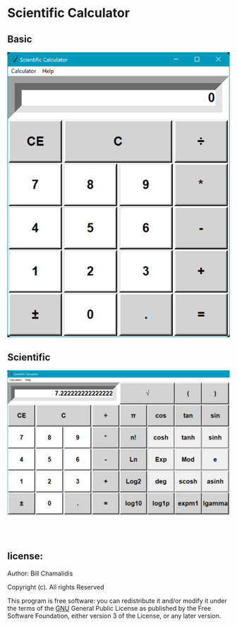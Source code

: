 # Scientific Calculator

 
<p> <h2> Basic  </h2> </p>

![](img/calc.png)


<p> <h2> Scientific </h2> </p>

![](img/scient.png)

<br/>
<br/>

<p><h2>license:</h2></p>

<p>Author: Bill Chamalidis</p>
<p>Copyright (c). All rights Reserved</p>
<p>This program is free software: you can redistribute it and/or modify
    it under the terms of the <a href="https://www.gnu.org/licenses/gpl-3.0.en.html">GNU</a> General Public License as published by
    the Free Software Foundation, either version 3 of the License, or
    any later version.</p>
